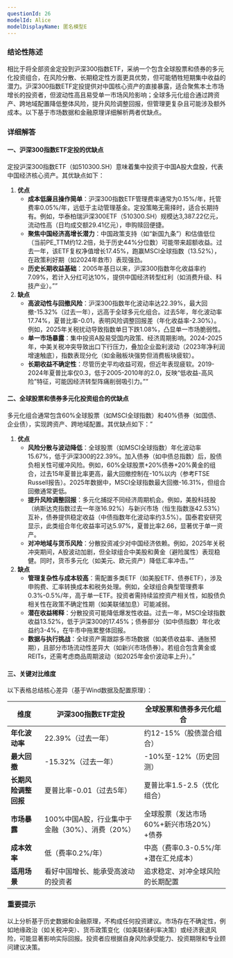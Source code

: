 ```yaml
---
questionId: 26
modelId: Alice
modelDisplayName: 匿名模型E
---
```

### 结论性陈述

相比于将全部资金定投到沪深300指数ETF，采纳一个包含全球股票和债券的多元化投资组合，在风险分散、长期稳定性方面更具优势，但可能牺牲短期集中收益的潜力。沪深300指数ETF定投提供对中国核心资产的直接暴露，适合聚焦本土市场增长的投资者，但波动性高且易受单一市场风险影响；全球多元化组合通过跨资产、跨地域配置降低整体风险，提升风险调整回报，但管理更复杂且可能涉及额外成本。以下基于市场数据和金融原理详细解析两者优缺点。

### 详细解答

#### **一、沪深300指数ETF定投的优缺点**

定投沪深300指数ETF（如510300.SH）意味着集中投资于中国A股大盘股，代表中国经济核心资产。其优缺点如下：

1. **优点**
    - **成本低廉且操作简单**：沪深300指数ETF管理费率通常为0.15%/年，托管费率0.05%/年，远低于主动管理基金。定投策略无需择时，适合长期持有。例如，华泰柏瑞沪深300ETF（510300.SH）规模达3,387.22亿元，流动性高（日均成交额29.41亿元），申购赎回便捷。
    - **聚焦中国经济高增长潜力**：中国政策支持（如“新国九条”）和估值低位（当前PE_TTM约12.2倍，处于历史44%分位数）可能带来超额收益。过去一年，该ETF复权净值增长17.45%，跑赢MSCI全球指数（13.52%），在政策利好期（如2024年救市）表现强劲。
    - **历史长期收益基础**：2005年基日以来，沪深300指数年化收益率约7.09%，若计入分红可达10%，提供中国经济转型红利（如消费升级、科技产业）。””
2. **缺点**
    - **高波动性与回撤风险**：沪深300指数年化波动率达22.39%，最大回撤-15.32%（过去一年），远高于全球多元化组合。过去5年，年化波动率17.74%，夏普比率-0.01，表明风险调整回报差（年化收益率-2.30%）。例如，2025年关税扰动导致指数单日下跌1.08%，凸显单一市场脆弱性。
    - **单一市场暴露**：集中投资A股易受国内政策、经济周期影响。2024-2025年，中美关税冲突导致出口下行压力，叠加企业盈利波动（2023年净利润增速触底），指数表现分化（如金融板块强势但消费板块疲软）。
    - **长期收益不确定性**：尽管历史平均收益可观，但近年表现疲软。2019-2024年夏普比率仅0.3，低于2005-2010年的2.0，反映“低收益-高风险”特征，可能因经济转型阵痛削弱吸引力。””

#### **二、全球股票和债券多元化投资组合的优缺点**

多元化组合通常包含60%全球股票（如MSCI全球指数）和40%债券（如国债、企业债），实现跨资产、跨地域配置。其优缺点如下：”

1. **优点**
    - **风险分散与波动降低**：全球股票（如MSCI全球指数）年化波动率15.67%，低于沪深300的22.39%。加入债券（如中债总指数）后，股债负相关性可缓冲风险。例如，60%全球股票+20%债券+20%黄金的组合，过去15年夏普比率更高，最大回撤控制在-10%以内（参考FTSE Russell报告）。2025年数据中，MSCI全球指数最大回撤-16.31%，但组合回撤通常更低。
    - **提升风险调整回报**：多元化捕捉不同经济周期机会。例如，美股科技股（纳斯达克指数过去一年涨16.92%）与新兴市场（恒生指数涨42.53%）互补，债券提供稳定收益（中债指数年化波动率约3.5%）。国泰君安研究显示，此类组合年化收益率可达5.97%，夏普比率2.66，显著优于单一资产。
    - **对冲地域与货币风险**：分散投资减少对中国经济依赖。例如，2025年关税冲突期间，A股波动加剧，但全球组合中美股和黄金（避险属性）表现稳健。同时，货币多元化（如美元、欧元资产）降低汇率冲击。””
2. **缺点**
    - **管理复杂性与成本较高**：需配置多类ETF（如美股ETF、债券ETF），涉及申购费、汇率转换成本和税务处理。例如，全球组合典型管理费率0.3%-0.5%/年，高于单一ETF。投资者需持续监控资产相关性，如股债负相关性在政策不确定性期（如美联储加息）可能减弱。
    - **潜在收益稀释**：分散投资可能降低爆发性收益。过去一年，MSCI全球指数收益13.52%，低于沪深300的17.45%；债券部分（如中债指数）年化收益约3-4%，在牛市中拖累整体回报。
    - **数据与执行挑战**：全球资产需跟踪多市场数据（如美债收益率、通胀预期），且部分市场流动性差异大（如新兴市场债券）。若组合包含黄金或REITs，还需考虑商品周期波动（如2025年金价波动率上升）。”

#### **三、关键对比维度**

以下表格总结核心差异（基于Wind数据及配置原理）：

|**维度**|**沪深300指数ETF定投**|**全球股票和债券多元化组合**|
|---|---|---|
|**年化波动率**|22.39%（过去一年）|约12-15%（股债混合组合）|
|**最大回撤**|-15.32%（过去一年）|-10%至-12%（历史回测）|
|**长期风险调整回报**|夏普比率-0.01（过去5年）|夏普比率1.5-2.5（优化组合）|
|**市场暴露**|100%中国A股，行业集中于金融（30%）、消费（20%）|全球股票（发达市场60%+新兴市场20%）+债券|
|**成本效率**|低（费率0.2%/年）|中高（费率0.3-0.5%/年+潜在汇兑成本）|
|**适用场景**|看好中国增长、能承受高波动的投资者|追求稳定、对冲全球风险的长期配置|

### 重要提示

以上分析基于历史数据和金融原理，不构成任何投资建议。市场存在不确定性，例如地缘政治（如关税冲突）、货币政策变化（如美联储利率决策）或经济衰退风险，可能显著影响实际回报。投资者应根据自身风险承受能力、投资期限和专业顾问建议决策。